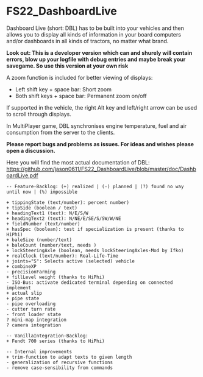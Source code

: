 # FS22_DashboardLive

Dashboard Live (short: DBL) has to be built into your vehicles and then allows you to display all kinds of information in your board computers and/or dashboards in all kinds of tractors, no matter what brand. 

**Look out: This is a developer version which can and shurely will contain errors, blow up your logfile with debug entries and maybe break your savegame. So use this version at your own risk**

A zoom function is included for better viewing of displays: 
- Left shift key + space bar: Short zoom
- Both shift keys + space bar: Permanent zoom on/off 

If supported in the vehicle, the right Alt key and left/right arrow can be used to scroll through displays.

In MultiPlayer game, DBL synchronises engine temperature, fuel and air consumption from the server to the clients.

**Please report bugs and problems as issues. For ideas and wishes please open a discussion.**

Here you will find the most actual documentation of DBL: https://github.com/jason0611/FS22_DashboardLive/blob/master/doc/DashboardLive.pdf

```
-- Feature-Backlog: (+) realized | (-) planned | (?) found no way until now | (%) impossible

+ tippingState (text/number): percent number)
+ tipSide (boolean / text)
+ headingText1 (text): N/E/S/W
+ headingText2 (text): N/NE/E/SE/S/SW/W/NE
+ fieldNumber (text/number)
+ hasSpec (boolean): test if specialization is present (thanks to HiPhi)
+ baleSize (number/text)
+ baleCount (number/text, needs )
+ lockSteeringAxle (boolean, needs lockSteeringAxles-Mod by Ifko)
+ realClock (text/number): Real-Life-Time
+ joints="S": Selects active (selected) vehicle
+ combineXP
- precisionFarming
+ fillLevel weight (thanks to HiPhi)
- ISO-Bus: activate dedicated terminal depending on connected implement
+ actual slip
+ pipe state
- pipe overloading
- cutter turn rate
- front loader state
? mini-map integration
? camera integration

-- VanillaIntegration-Backlog:
+ Fendt 700 series (thanks to HiPhi)

-- Internal improvements
+ trim-function to adapt texts to given length
- generalization of recursive functions
- remove case-sensibility from commands

```


